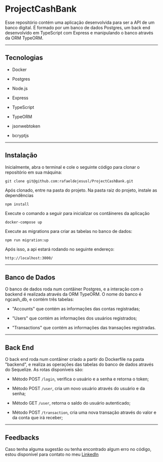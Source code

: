 # ProjectCashBank

Esse repositório contém uma aplicação desenvolvida para ser a API de um banco digital. É formado por um banco de dados Postgres, um back end desenvolvido em TypeScript com Express e manipulando o banco através da ORM TypeORM.

---

## Tecnologias

* Docker

* Postgres

* Node.js

* Express

* TypeScript

* TypeORM

* jsonwebtoken

* bcryptjs

---

## Instalação

Inicialmente, abra o terminal e cole o seguinte código para clonar o repositório em sua máquina:

```
git clone git@github.com:rafaeldejesusl/ProjectCashBank.git
```

Após clonado, entre na pasta do projeto. Na pasta raiz do projeto, instale as dependências

```
npm install
```

Execute o comando a seguir para inicializar os contâineres da aplicação

```
docker-compose up
```

Execute as migrations para criar as tabelas no banco de dados:

```
npm run migration:up
```

Após isso, a api estará rodando no seguinte endereço:

```
http://localhost:3000/
```

---

## Banco de Dados

O banco de dados roda num contâiner Postgres, e a interação com o backend é realizada através da ORM TypeORM. O nome do banco é ngcash_db, e contém três tabelas:

* "Accounts" que contém as informações das contas registradas;

* "Users" que contém as informações dos usuários registrados;

* "Transactions" que contém as informações das transações registradas.

---

## Back End

O back end roda num contâiner criado a partir do Dockerfile na pasta "backend", e realiza as operações das tabelas do banco de dados através do Sequelize. As rotas disponíveis são:

* Método POST `/login`, verifica o usuário e a senha e retorna o token;

* Método POST `/user`, cria um novo usuário através do usuário e da senha;

* Método GET `/user`, retorna o saldo do usuário autenticado;

* Método POST `/transaction`, cria uma nova transação através do valor e da conta que irá receber;

---

## Feedbacks

Caso tenha alguma sugestão ou tenha encontrado algum erro no código, estou disponível para contato no meu [LinkedIn](https://www.linkedin.com/in/rafael-de-jesus-lima/)
